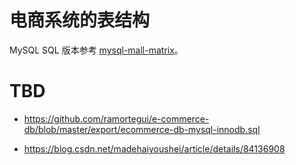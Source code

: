 # 电商系统的表结构

MySQL SQL 版本参考 [mysql-mall-matrix](https://github.com/wx-chevalier/Backend-Boilerplates/blob/master/db/mysql/mysql-mall-matrix)。

# TBD

- https://github.com/ramortegui/e-commerce-db/blob/master/export/ecommerce-db-mysql-innodb.sql

- https://blog.csdn.net/madehaiyoushei/article/details/84136908
